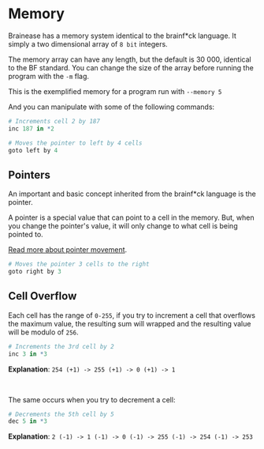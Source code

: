 # Memory

Brainease has a memory system identical to the brainf\*ck language. It simply a two
dimensional array of `8 bit` integers.

The memory array can have any length, but the default is 30 000, identical to the BF
standard. You can change the size of the array before running the program with the `-m`
flag.

This is the exemplified memory for a program run with `--memory 5`

<bf-memory length="5"></bf-memory>

And you can manipulate with some of the following commands:

```r
# Increments cell 2 by 187
inc 187 in *2
```

<bf-memory length="5" c2="187"></bf-memory>

```r
# Moves the pointer to left by 4 cells
goto left by 4
```

<bf-memory length="5" pointer="4"></bf-memory>

## Pointers

An important and basic concept inherited from the brainf\*ck language is the pointer.

A pointer is a special value that can point to a cell in the memory. But, when you change
the pointer's value, it will only change to what cell is being pointed to.

[Read more about pointer movement](language/pointer-movement.md).

<bf-memory length="5"></bf-memory>

```r
# Moves the pointer 3 cells to the right
goto right by 3
```

<bf-memory length="5" pointer="3"></bf-memory>

## Cell Overflow

Each cell has the range of `0-255`, if you try to increment a cell that overflows the
maximum value, the resulting sum will wrapped and the resulting value will be modulo of
`256`.

<bf-memory length="5" c3="254"></bf-memory>

```r
# Increments the 3rd cell by 2
inc 3 in *3
```

<bf-memory length="5" c3="1"></bf-memory>

**Explanation**: `254 (+1) -> 255 (+1) -> 0 (+1) -> 1`

<br />

The same occurs when you try to decrement a cell:

<bf-memory length="5" c3="2"></bf-memory>

```r
# Decrements the 5th cell by 5
dec 5 in *3
```

<bf-memory length="5" c3="253"></bf-memory>

**Explanation**: `2 (-1) -> 1 (-1) -> 0 (-1) -> 255 (-1) -> 254 (-1) -> 253`
